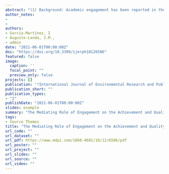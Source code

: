 ```yaml
---
abstract: "(1) Background: Academic engagement has been reported in the literature as an important factor in the academic achievement of university students. Other factors such as emotional intelligence (EI) and resilience have also been related to students’ performance and quality of life. The present study has two clearly delimited and interrelated objectives. First, to study the mediational role that engagement plays in the relationship between EI and resilience on quality of life. Secondly, and similarly, to study the mediational role of engagement in the relationship between EI and resilience, but in this case on academic achievement. (2) Methods: For this purpose, four scales frequently used in the literature to measure emotional intelligence, resilience, academic engagement and quality of life were administered to 427 students of the University of Jaén undertaking education degrees. In addition, students were asked to indicate their current average mark as a measure of academic performance. Two mediational models based on structural equations were proposed to analyse the relationships between the proposed variables. (3) Results: The results obtained showed that emotional intelligence and resilience directly predicted students’ life satisfaction, but this direct relationship did not result in academic performance. In addition, and assuming a finding not found so far, engagement was shown to exert an indirect mediational role for both life satisfaction and academic performance of students. (4) Conclusions: The findings of the study support the importance of engagement in the design and development of instructional processes, as well as in the implementation of any initiative."
author_notes:
- 
- 
authors:
- García-Martínez, I
- Augusto-Landa, J.M., 
- admin
date: "2021-06-01T00:00:00Z"
doi: "https://doi.org/10.3390/ijerph18126586"
featured: false
image:
  caption: '' 
  focal_point: ""
  preview_only: false
projects: []
publication: '*International Journal of Environmental Research and Public Health, 18* (12)'
publication_short: ""
publication_types:
- "2"
publishDate: "2021-06-01T00:00:00Z"
slides: example
summary: "The Mediating Role of Engagement on the Achievement and Quality of Life of University Students"
tags:
- Source Themes
title: "The Mediating Role of Engagement on the Achievement and Quality of Life of University Students"
url_code: ""
url_dataset: ""
url_pdf: https://www.mdpi.com/1660-4601/18/12/6586/pdf
url_poster: ""
url_project: ""
url_slides: ""
url_source: ""
url_video: ""
---
```

